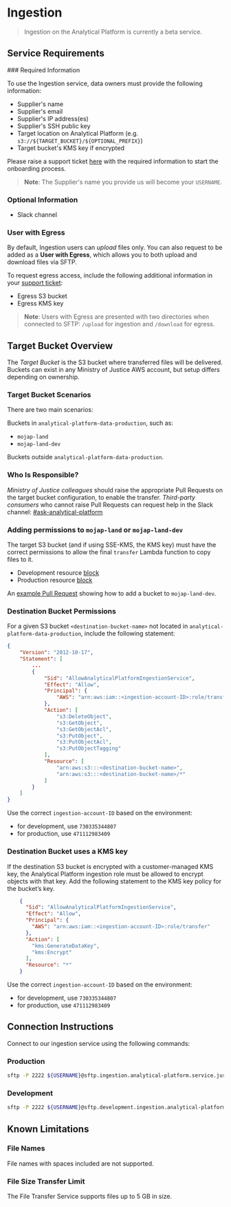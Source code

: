 # Ingestion

> Ingestion on the Analytical Platform is currently a beta service.

## Service Requirements

### Required Information

To use the Ingestion service, data owners must provide the following information:

- Supplier's name
- Supplier's email
- Supplier's IP address(es)
- Supplier's SSH public key
- Target location on Analytical Platform (e.g. `s3://${TARGET_BUCKET}/${OPTIONAL_PREFIX}`)
- Target bucket's KMS key if encrypted

Please raise a support ticket [here](https://github.com/ministryofjustice/data-platform-support/issues/new?template=analytical-platform-ingestion.yml) with the required information to start the onboarding process.

> **Note**: The Supplier's name you provide us will become your `USERNAME`.

### Optional Information

- Slack channel

### User with Egress

By default, Ingestion users can _upload_ files only. You can also request to be added as a **User with Egress**, which allows you to both upload and download files via SFTP.

To request egress access, include the following additional information in your [support ticket](https://github.com/ministryofjustice/data-platform-support/issues/new?template=analytical-platform-ingestion.yml):

- Egress S3 bucket
- Egress KMS key

> **Note**: Users with Egress are presented with two directories when connected to SFTP: `/upload` for ingestion and `/download` for egress.

## Target Bucket Overview

The *Target Bucket* is the S3 bucket where transferred files will be delivered. Buckets can exist in any Ministry of Justice AWS account, but setup differs depending on ownership.

### Target Bucket Scenarios
There are two main scenarios:

Buckets in `analytical-platform-data-production`, such as:

- `mojap-land`
- `mojap-land-dev`

Buckets outside `analytical-platform-data-production`.

### Who Is Responsible?

*Ministry of Justice colleagues* should raise the appropriate Pull Requests on the target bucket configuration, to enable the transfer.
*Third-party consumers* who cannot raise Pull Requests can request help in the Slack channel: [#ask-analytical-platform](https://moj.enterprise.slack.com/archives/C4PF7QAJZ)

### Adding permissions to `mojap-land` or `mojap-land-dev`

The target S3 bucket (and if using SSE-KMS, the KMS key) must have the correct permissions to allow the final `transfer` Lambda function to copy files to it. 

- Development resource [block](https://github.com/ministryofjustice/analytical-platform/blob/12588ba107e6a490394fb6bbf0cb5d64922c9290/terraform/aws/analytical-platform-data-production/data-engineering-pipelines/locals.tf#L564)
- Production resource [block](https://github.com/ministryofjustice/analytical-platform/blob/12588ba107e6a490394fb6bbf0cb5d64922c9290/terraform/aws/analytical-platform-data-production/data-engineering-pipelines/locals.tf#L742)

An [example Pull Request](https://github.com/ministryofjustice/analytical-platform/commit/e63d25a23d557db679b9823b4b8da8e4331bb9ee) showing how to add a bucket to `mojap-land-dev`.

### Destination Bucket Permissions

For a given S3 bucket `<destination-bucket-name>` not located in `analytical-platform-data-production`, include the following statement:

```json
{
    "Version": "2012-10-17",
    "Statement": [
        ...
        {
            "Sid": "AllowAnalyticalPlatformIngestionService",
            "Effect": "Allow",
            "Principal": {
                "AWS": "arn:aws:iam::<ingestion-account-ID>:role/transfer"
            },
            "Action": [
                "s3:DeleteObject",
                "s3:GetObject",
                "s3:GetObjectAcl",
                "s3:PutObject",
                "s3:PutObjectAcl",
                "s3:PutObjectTagging"
            ],
            "Resource": [
                "arn:aws:s3:::<destination-bucket-name>",
                "arn:aws:s3:::<destination-bucket-name>/*"
            ]
        }
    ]
}
```

Use the correct `ingestion-account-ID` based on the environment:

- for development, use `730335344807`
- for production, use `471112983409`

### Destination Bucket uses a KMS key

If the destination S3 bucket is encrypted with a customer-managed KMS key, the Analytical Platform ingestion role must be allowed to encrypt objects with that key. Add the following statement to the KMS key policy for the bucket’s key.

```json
    {
      "Sid": "AllowAnalyticalPlatformIngestionService",
      "Effect": "Allow",
      "Principal": {
        "AWS": "arn:aws:iam::<ingestion-account-ID>:role/transfer"
      },
      "Action": [
        "kms:GenerateDataKey",
        "kms:Encrypt"
      ],
      "Resource": "*"
    }
```

Use the correct `ingestion-account-ID` based on the environment:

- for development, use `730335344807`
- for production, use `471112983409`

## Connection Instructions

Connect to our ingestion service using the following commands:

### Production

```bash
sftp -P 2222 ${USERNAME}@sftp.ingestion.analytical-platform.service.justice.gov.uk
```
### Development

```bash
sftp -P 2222 ${USERNAME}@sftp.development.ingestion.analytical-platform.service.justice.gov.uk
```

## Known Limitations

### File Names
File names with spaces included are not supported.

### File Size Transfer Limit
The File Transfer Service supports files up to 5 GB in size.